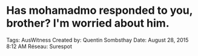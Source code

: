 # Has mohamadmo responded to you, brother? l'm worried about him.

Tags: AusWitness
Created by: Quentin Sombsthay
Date: August 28, 2015 8:12 AM
Réseau: Surespot